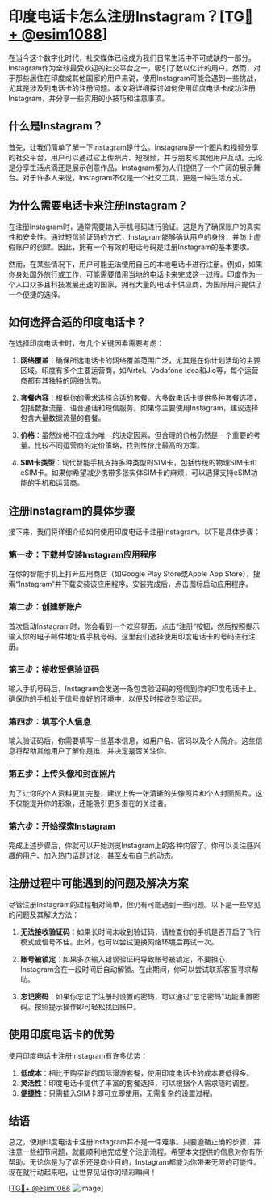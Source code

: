 # 印度电话卡怎么注册Instagram？[[TG💪+ @esim1088](https://t.me/s/esim1088)]

在当今这个数字化时代，社交媒体已经成为我们日常生活中不可或缺的一部分。Instagram作为全球最受欢迎的社交平台之一，吸引了数以亿计的用户。然而，对于那些居住在印度或其他国家的用户来说，使用Instagram可能会遇到一些挑战，尤其是涉及到电话卡的注册问题。本文将详细探讨如何使用印度电话卡成功注册Instagram，并分享一些实用的小技巧和注意事项。

## 什么是Instagram？

首先，让我们简单了解一下Instagram是什么。Instagram是一个图片和视频分享的社交平台，用户可以通过它上传照片、短视频，并与朋友和其他用户互动。无论是分享生活点滴还是展示创意作品，Instagram都为人们提供了一个广阔的展示舞台。对于许多人来说，Instagram不仅是一个社交工具，更是一种生活方式。

## 为什么需要电话卡来注册Instagram？

在注册Instagram时，通常需要输入手机号码进行验证。这是为了确保账户的真实性和安全性。通过短信验证码的方式，Instagram能够确认用户的身份，并防止虚假账户的创建。因此，拥有一个有效的电话号码是注册Instagram的基本要求。

然而，在某些情况下，用户可能无法使用自己的本地电话卡进行注册。例如，如果你身处国外旅行或工作，可能需要借用当地的电话卡来完成这一过程。印度作为一个人口众多且科技发展迅速的国家，拥有大量的电话卡供应商，为国际用户提供了一个便捷的选择。

## 如何选择合适的印度电话卡？

在选择印度电话卡时，有几个关键因素需要考虑：

1. **网络覆盖**：确保所选电话卡的网络覆盖范围广泛，尤其是在你计划活动的主要区域。印度有多个主要运营商，如Airtel、Vodafone Idea和Jio等，每个运营商都有其独特的网络优势。

2. **套餐内容**：根据你的需求选择合适的套餐。大多数电话卡提供多种套餐选项，包括数据流量、语音通话和短信服务。如果你主要使用Instagram，建议选择包含大量数据流量的套餐。

3. **价格**：虽然价格不应成为唯一的决定因素，但合理的价格仍然是一个重要的考量。比较不同运营商的定价策略，找到性价比最高的方案。

4. **SIM卡类型**：现代智能手机支持多种类型的SIM卡，包括传统的物理SIM卡和eSIM卡。如果你希望减少携带多张实体SIM卡的麻烦，可以选择支持eSIM功能的手机和运营商。

## 注册Instagram的具体步骤

接下来，我们将详细介绍如何使用印度电话卡注册Instagram。以下是具体步骤：

### 第一步：下载并安装Instagram应用程序

在你的智能手机上打开应用商店（如Google Play Store或Apple App Store），搜索“Instagram”并下载安装该应用程序。安装完成后，点击图标启动应用程序。

### 第二步：创建新账户

首次启动Instagram时，你会看到一个欢迎界面。点击“注册”按钮，然后按照提示输入你的电子邮件地址或手机号码。这里我们选择使用印度电话卡的号码进行注册。

### 第三步：接收短信验证码

输入手机号码后，Instagram会发送一条包含验证码的短信到你的印度电话卡上。确保你的手机处于信号良好的环境中，以便及时接收到验证码。

### 第四步：填写个人信息

输入验证码后，你需要填写一些基本信息，如用户名、密码以及个人简介。这些信息将帮助其他用户了解你是谁，并决定是否关注你。

### 第五步：上传头像和封面照片

为了让你的个人资料更加完整，建议上传一张清晰的头像照片和个人封面照片。这不仅能提升你的形象，还能吸引更多潜在的关注者。

### 第六步：开始探索Instagram

完成上述步骤后，你就可以开始浏览Instagram上的各种内容了。你可以关注感兴趣的用户、加入热门话题讨论，甚至发布自己的动态。

## 注册过程中可能遇到的问题及解决方案

尽管注册Instagram的过程相对简单，但仍有可能遇到一些问题。以下是一些常见的问题及其解决方法：

1. **无法接收验证码**：如果长时间未收到验证码，请检查你的手机是否开启了飞行模式或信号不佳。此外，也可以尝试更换网络环境后再试一次。

2. **账号被锁定**：如果多次输入错误验证码导致账号被锁定，不要担心，Instagram会在一段时间后自动解锁。在此期间，你可以尝试联系客服寻求帮助。

3. **忘记密码**：如果你忘记了注册时设置的密码，可以通过“忘记密码”功能重置密码。按照提示操作即可轻松找回账户。

## 使用印度电话卡的优势

使用印度电话卡注册Instagram有许多优势：

1. **低成本**：相比于购买新的国际漫游套餐，使用印度电话卡的成本要低得多。
2. **灵活性**：印度电话卡提供了丰富的套餐选择，可以根据个人需求随时调整。
3. **便捷性**：只需插入SIM卡即可立即使用，无需复杂的设置过程。

## 结语

总之，使用印度电话卡注册Instagram并不是一件难事。只要遵循正确的步骤，并注意一些细节问题，就能顺利地完成整个注册流程。希望本文提供的信息对你有所帮助。无论你是为了娱乐还是商业目的，Instagram都能为你带来无限的可能性。现在就行动起来吧，让世界见证你的精彩瞬间！

[[TG💪+ @esim1088](https://t.me/s/esim1088) ![Image](https://i.postimg.cc/4NQfJmqS/Snipaste-2025-05-13-00-14-12.png)]
